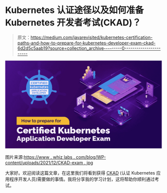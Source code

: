 # Kubernetes 认证途径以及如何准备 Kubernetes 开发者考试(CKAD)？

> 原文：<https://medium.com/javarevisited/kubernetes-certification-paths-and-how-to-prepare-for-kubernetes-developer-exam-ckad-6d2d5c5aab19?source=collection_archive---------0----------------------->

![](img/5acc1f00732831a50bc90bf38e475aa2.png)

图片来源:[https://www . whiz labs . com/blog/WP-content/uploads/2021/12/CKAD-exam . jpg](https://www.whizlabs.com/blog/wp-content/uploads/2021/12/CKAD-Exam.jpg)

大家好。欢迎阅读这篇文章，在这里我们将看到获得 [CKAD](/javarevisited/7-best-certified-kubernetes-application-developer-ckad-courses-practice-tests-in-2021-9b8b7d2c375) (认证 Kubernetes 应用程序开发人员)需要做的事情。我将分享我的学习计划，这将帮助你顺利通过考试。